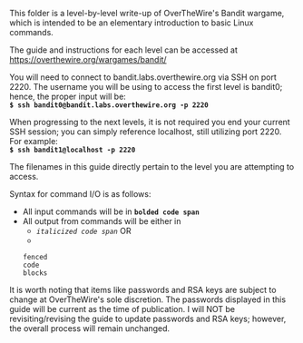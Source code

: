 This folder is a level-by-level write-up of OverTheWire's Bandit wargame, which is intended to be an elementary introduction to basic Linux commands.

The guide and instructions for each level can be accessed at https://overthewire.org/wargames/bandit/

You will need to connect to bandit.labs.overthewire.org via SSH on port 2220. The username you will be using to access the first level is bandit0; hence, the proper input will be:  
**`$ ssh bandit0@bandit.labs.overthewire.org -p 2220`**

When progressing to the next levels, it is not required you end your current SSH session; you can simply reference localhost, still utilizing port 2220. For example:  
**`$ ssh bandit1@localhost -p 2220`**

The filenames in this guide directly pertain to the level you are attempting to access.

Syntax for command I/O is as follows:

* All input commands will be in **`bolded code span`**  
* All output from commands will be either in
  * *`italicized code span`* OR
  * 
  ``` 
  fenced
  code 
  blocks 
  ```

It is worth noting that items like passwords and RSA keys are subject to change at OverTheWire's sole discretion. The passwords displayed in this guide will be current as the time of publication. I will NOT be revisiting/revising the guide to update passwords and RSA keys; however, the overall process will remain unchanged.
